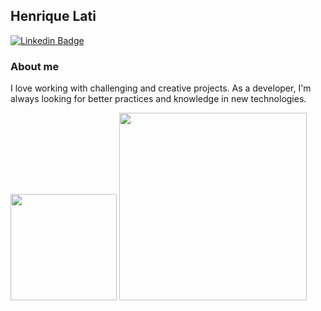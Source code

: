 ## Henrique Lati

[![Linkedin Badge](https://img.shields.io/badge/LinkedIn-0077B5?style=for-the-badge&logo=linkedin&logoColor=white)](https://www.linkedin.com/in/henrique-lati-3095b4167/)

### About me
I love working with challenging and creative projects. As a developer, I'm always looking for better practices and knowledge in new technologies. 

<img src='https://github-readme-stats.vercel.app/api?username=henriquelati&show_icons=true&count_private=true' height="170em">
<img src='https://github-readme-stats.vercel.app/api/top-langs/?username=henriquelati' height="300em">
